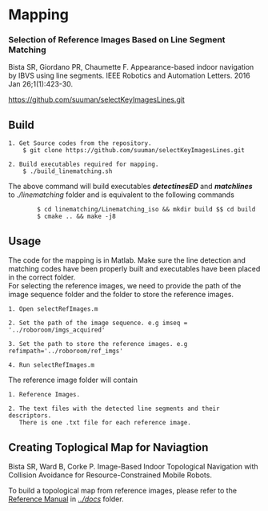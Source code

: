 # Mapping

### Selection of Reference Images Based on Line Segment Matching 
Bista SR, Giordano PR, Chaumette F. Appearance-based indoor navigation by IBVS using line segments. IEEE Robotics and Automation Letters. 2016 Jan 26;1(1):423-30.

https://github.com/suuman/selectKeyImagesLines.git

## Build

	1. Get Source codes from the repository.
		$ git clone https://github.com/suuman/selectKeyImagesLines.git
	
	2. Build executables required for mapping. 
		$ ./build_linematching.sh
	
The above command will build executables ***detectinesED*** and ***matchlines*** to *./linematching* folder and is equivalent to the following commands
	
	        $ cd linematching/Linematching_iso && mkdir build $$ cd build 
	        $ cmake .. && make -j8
 
## Usage
The code for the mapping is in Matlab. Make sure the line detection and matching codes have been properly built and executables have been placed in the correct folder.  
For selecting the reference images, we need to provide the path of the image sequence folder and the folder to store the reference images.

	1. Open selectRefImages.m
	
	2. Set the path of the image sequence. e.g imseq = '../roboroom/imgs_acquired'
	
	3. Set the path to store the reference images. e.g refimpath='../roboroom/ref_imgs'
	
	4. Run selectRefImages.m

The reference image folder will contain

	1. Reference Images.
	
	2. The text files with the detected line segments and their descriptors. 
       There is one .txt file for each reference image.

## Creating Toplogical Map for Naviagtion
Bista SR, Ward B, Corke P. Image-Based Indoor Topological Navigation with Collision Avoidance for Resource-Constrained Mobile Robots.  

To build a topological map from reference images, please refer to the [Reference Manual](https://github.com/suuman/pepper_navigation/tree/main/docs/Pepper_Navigation_Reference_Manual.pdf) in [*../docs*](https://github.com/suuman/pepper_navigation/tree/main/docs) folder.
